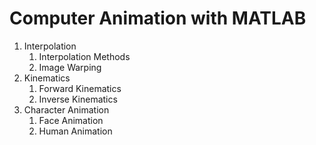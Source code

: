 # Computer Animation with MATLAB

1. Interpolation
    1. Interpolation Methods
    2. Image Warping
2. Kinematics
    1. Forward Kinematics
    2. Inverse Kinematics
3. Character Animation
    1. Face Animation
    2. Human Animation
